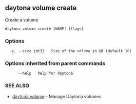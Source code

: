 ## daytona volume create

Create a volume

```
daytona volume create [NAME] [flags]
```

### Options

```
  -s, --size int32   Size of the volume in GB (default 10)
```

### Options inherited from parent commands

```
      --help   help for daytona
```

### SEE ALSO

- [daytona volume](daytona_volume.md) - Manage Daytona volumes
